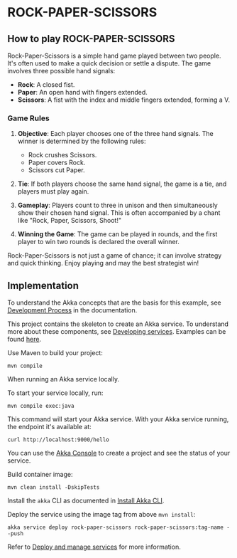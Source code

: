 # ROCK-PAPER-SCISSORS

## How to play ROCK-PAPER-SCISSORS

Rock-Paper-Scissors is a simple hand game played between two people. It's often used to make a quick decision or settle a dispute. The game involves three possible hand signals:

- **Rock**: A closed fist.
- **Paper**: An open hand with fingers extended.
- **Scissors**: A fist with the index and middle fingers extended, forming a V.

### Game Rules

1. **Objective**: Each player chooses one of the three hand signals. The winner is determined by the following rules:
    - Rock crushes Scissors.
    - Paper covers Rock.
    - Scissors cut Paper.

2. **Tie**: If both players choose the same hand signal, the game is a tie, and players must play again.

3. **Gameplay**: Players count to three in unison and then simultaneously show their chosen hand signal. This is often accompanied by a chant like "Rock, Paper, Scissors, Shoot!"

4. **Winning the Game**: The game can be played in rounds, and the first player to win two rounds is declared the overall winner.

Rock-Paper-Scissors is not just a game of chance; it can involve strategy and quick thinking. Enjoy playing and may the best strategist win!


## Implementation

To understand the Akka concepts that are the basis for this example, see [Development Process](https://doc.akka.io/concepts/development-process.html) in the documentation.


This project contains the skeleton to create an Akka service. To understand more about these components, see [Developing services](https://doc.akka.io/java/index.html). Examples can be found [here](https://doc.akka.io/java/samples.html).


Use Maven to build your project:

```shell
mvn compile
```


When running an Akka service locally.

To start your service locally, run:

```shell
mvn compile exec:java
```

This command will start your Akka service. With your Akka service running, the endpoint it's available at:

```shell
curl http://localhost:9000/hello
```


You can use the [Akka Console](https://console.akka.io) to create a project and see the status of your service.

Build container image:

```shell
mvn clean install -DskipTests
```

Install the `akka` CLI as documented in [Install Akka CLI](https://doc.akka.io/reference/cli/index.html).

Deploy the service using the image tag from above `mvn install`:

```shell
akka service deploy rock-paper-scissors rock-paper-scissors:tag-name --push
```

Refer to [Deploy and manage services](https://doc.akka.io/operations/services/deploy-service.html)
for more information.
